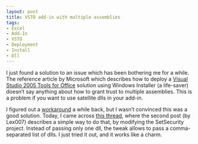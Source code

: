 ```yaml
---
layout: post
title: VSTO add-in with multiple assemblies
tags:
- Excel
- Add-In
- VSTO
- Deployment
- Install
- Dll
---
```


I just found a solution to an issue which has been bothering me for a while. The reference article by Microsoft which describes how to deploy a [Visual Studio 2005 Tools for Office](http://msdn.microsoft.com/en-us/library/aa537179(office.11).aspx) solution using Windows Installer (a life-saver) doesn’t say anything about how to grant trust to multiple assemblies. This is a problem if you want to use satellite dlls in your add-in.  

I figured out a [workaround](http://brandewinder.com/2008/08/29/VSTO-Add-In-installation-woes) a while back, but I wasn’t convinced this was a good solution. Today, I came across [this thread](http://social.msdn.microsoft.com/forums/en-US/vsto/thread/cec6abb6-4716-4bde-91f2-25fb68abd54e/), where the second post (by Lex007) describes a simple way to do that, by modifying the SetSecurity project. Instead of passing only one dll, the tweak allows to pass a comma-separated list of dlls. I just tried it out, and it works like a charm.
